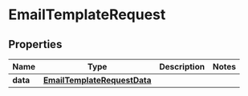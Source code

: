 

# EmailTemplateRequest


## Properties

| Name | Type | Description | Notes |
|------------ | ------------- | ------------- | -------------|
|**data** | [**EmailTemplateRequestData**](EmailTemplateRequestData.md) |  |  |



